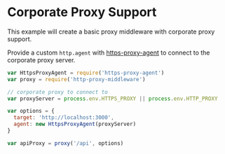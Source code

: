 # Corporate Proxy Support

This example will create a basic proxy middleware with corporate proxy support.

Provide a custom `http.agent` with [https-proxy-agent](https://github.com/TooTallNate/node-https-proxy-agent) to connect to the corporate proxy server.

```javascript
var HttpsProxyAgent = require('https-proxy-agent')
var proxy = require('http-proxy-middleware')

// corporate proxy to connect to
var proxyServer = process.env.HTTPS_PROXY || process.env.HTTP_PROXY

var options = {
  target: 'http://localhost:3000',
  agent: new HttpsProxyAgent(proxyServer)
}

var apiProxy = proxy('/api', options)
```
